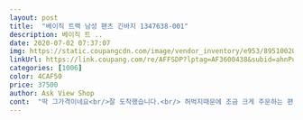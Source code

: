 ```yaml
---
layout: post 
title:  "베이직 트랙 남성 팬츠 긴바지 1347638-001" 
description: 베이직 트 ..
date: 2020-07-02 07:37:07 
img: https://static.coupangcdn.com/image/vendor_inventory/e953/89510020e5feae15afc231985177ce07d6b7bb836b352827e671c268803a.jpg 
linkUrl: https://link.coupang.com/re/AFFSDP?lptag=AF3600438&subid=ahnPublicAsk&pageKey=1704609704&itemId=2900804048&vendorItemId=70889758033&traceid=V0-113-e3f0c4269118b43f 
categories: [1006] 
color: 4CAF50 
price: 37500 
author: Ask View Shop 
cont:  "딱 그가격이네요<br/>잘 도착했습니다.<br/> 허벅지때문에 조금 크게 주문하는 편인데 기장이 좀 있긴 하지만 편하게 잘입을수 있을 거 같습니다L사이즈 기준 허리 사이즈 3133에 허벅지는 좀 있으신 분이라면 적당히 잘맞을거 같습니다 많이 파세요^^<br/>" 
---
```

